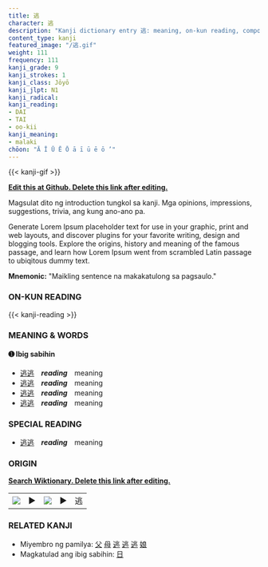```yaml
---
title: 逃
character: 逃
description: "Kanji dictionary entry 逃: meaning, on-kun reading, compounds, origin, related kanji"
content_type: kanji
featured_image: "/逃.gif"
weight: 111
frequency: 111
kanji_grade: 9
kanji_strokes: 1
kanji_class: Jōyō
kanji_jlpt: N1
kanji_radical: 
kanji_reading: 
- DAI
- TAI
- oo-kii
kanji_meaning:
- malaki
chōon: "Ā Ī Ū Ē Ō ā ī ū ē ō ’"
---
```

[//]: # (Don't edit the line below. Kanji animated GIF code is automatically generated.)
{{< kanji-gif >}}

[//]: # (Edit below this line.)

**[Edit this at Github. Delete this link after editing.](https://github.com/tim0g/tim/tree/main/content/kanji/逃/index.md)**

Magsulat dito ng introduction tungkol sa kanji. Mga opinions, impressions, suggestions, trivia, ang kung ano-ano pa.

Generate Lorem Ipsum placeholder text for use in your graphic, print and web layouts, and discover plugins for your favorite writing, design and blogging tools. Explore the origins, history and meaning of the famous passage, and learn how Lorem Ipsum went from scrambled Latin passage to ubiqitous dummy text.
 
**Mnemonic:** "Maikling sentence na makakatulong sa pagsaulo."

### ON-KUN READING

[//]: # (Don't edit the line below. ON-KUN READING code is automatically generated.)
{{< kanji-reading >}}

### MEANING & WORDS

#### ➊ **Ibig sabihin**
  - [逃](../逃)[逃](../逃)　***reading***　meaning
  - [逃](../逃)[逃](../逃)　***reading***　meaning
  - [逃](../逃)[逃](../逃)　***reading***　meaning
  - [逃](../逃)[逃](../逃)　***reading***　meaning

### SPECIAL READING
  - [逃](../逃)[逃](../逃)　***reading***　meaning

### ORIGIN

**[Search Wiktionary. Delete this link after editing.](https://wiktionary.org/wiki/逃)**
<table class="kanji-table"><tr><td>
<img src="60px-逃-bronze.svg.png">
</td><td>▶</td><td>
<img src="60px-逃-oracle.svg.png">
</td><td>▶</td>
<td class="kanji-origin">逃</td>
</tr></table>

### RELATED KANJI
- Miyembro ng pamilya: [父](../父) [母](../母) [逃](../逃) [逃](../逃) [逃](../逃) [娘](../娘)
- Magkatulad ang ibig sabihin: [日](../日)
